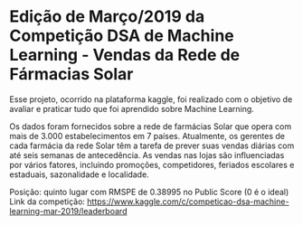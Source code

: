 # Edição de Março/2019 da Competição DSA de Machine Learning - Vendas da Rede de Fármacias Solar

Esse projeto, ocorrido na plataforma kaggle, foi realizado com o objetivo de avaliar e praticar tudo que foi aprendido sobre Machine Learning.

Os dados foram fornecidos sobre a rede de farmácias Solar que opera com mais de 3.000 estabelecimentos em 7 países. Atualmente, os gerentes de cada farmácia da rede Solar têm a tarefa de prever suas vendas diárias com até seis semanas de antecedência. As vendas nas lojas são influenciadas por vários fatores, incluindo promoções, competidores, feriados escolares e estaduais, sazonalidade e localidade. 

Posição: quinto lugar com RMSPE de 0.38995 no Public Score (0 é o ideal)
Link da competição: https://www.kaggle.com/c/competicao-dsa-machine-learning-mar-2019/leaderboard

